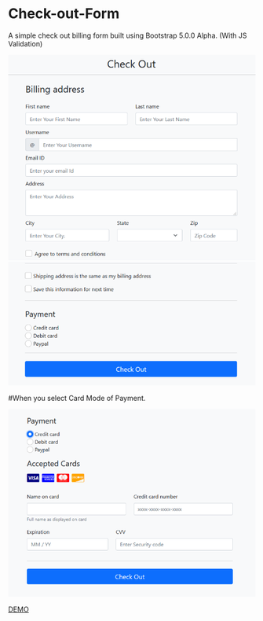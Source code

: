 # Check-out-Form
A simple check out billing form built using Bootstrap 5.0.0 Alpha. (With JS Validation)

![DEMO IMAGE](https://github.com/mohammedusmanegani/Check-out-Form/blob/master/demo.png)

#When you select Card Mode of Payment.

![DEMO IMAGE](https://github.com/mohammedusmanegani/Check-out-Form/blob/master/demo1.png)

[DEMO](https://mohammedusmanegani.github.io/Check-out-Form/)
